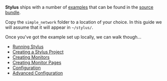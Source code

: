 **Stylus** ships with a number of
[examples](https://github.com/mmastrac/stylus/tree/master/examples) that can be
found in the [source
bundle](https://github.com/mmastrac/stylus/archive/master.zip). 

Copy the `simple_network` folder to a location of your choice. In this guide we
will assume that it will appear in `~/stylus/`.

Once you've got the example set up locally, we can walk though... 

* [Running Stylus](running.md)
* [Creating a Stylus Project](creating-project.md)
* [Creating Monitors](creating-monitors.md)
* [Creating Monitor Pages](creating-pages.md)
* [Configuration](../configuration/server/README.md)
* [Advanced Configuration](../configuration/advanced.md)

